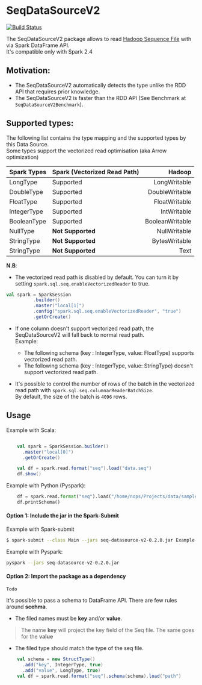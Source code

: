 # SeqDataSourceV2
[![Build Status](https://travis-ci.com/garawalid/seq-datasource-v2.svg?token=SMJd5DBDDJrYEpCNWqiF&branch=master)](https://travis-ci.com/garawalid/seq-datasource-v2)

The SeqDataSourceV2 package allows to read [Hadoop Sequence File](https://hadoop.apache.org/docs/current/api/org/apache/hadoop/io/SequenceFile.html) with via Spark DataFrame API.  
It's compatible only with Spark 2.4

## Motivation:
- The SeqDataSourceV2 automatically detects the type unlike the RDD API that requires prior knowledge.
- The SeqDataSourceV2 is faster than the RDD API (See Benchmark at `SeqDataSourceV2Benchmark`).


## Supported types:
The following list contains the type mapping and the supported types by this Data Source.  
Some types support the vectorized read optimisation (aka Arrow optimization)

| Spark Types   | Spark (Vectorized Read Path) | Hadoop          |
| ------------- | ------------------------|---------------:|
| LongType      | Supported | LongWritable    |
| DoubleType    | Supported |DoubleWritable  |
| FloatType     | Supported |FloatWritable   |
|  IntegerType  | Supported |IntWritable     |
| BooleanType   | Supported |BooleanWritable |
| NullType      | **Not Supported** |NullWritable    |
| StringType    | **Not Supported** | BytesWritable   |
| StringType    | **Not Supported** | Text            |

**N.B**:   
- The vectorized read path is disabled by default. You can turn it by setting `spark.sql.seq.enableVectorizedReader` to true.
```scala
val spark = SparkSession
          .builder()
          .master("local[1]")
          .config("spark.sql.seq.enableVectorizedReader", "true")
          .getOrCreate()
```

- If one column doesn't support vectorized read path, the SeqDataSourceV2 will fall back to normal read path.  
Example: 
    - The following schema (key : IntegerType, value: FloatType) supports vectorized read path. 
    - The following schema (key : IntegerType, value: StringType) doesn't support vectorized read path. 

- It's possible to control the number of rows of the batch in the vectorized read path with `spark.sql.seq.columnarReaderBatchSize`.  
By default, the size of the batch is `4096` rows.
## Usage
Example with Scala:
```scala

    val spark = SparkSession.builder()
      .master("local[0]")
      .getOrCreate()

    val df = spark.read.format("seq").load("data.seq")
    df.show()

```
Example with Python (Pyspark):
```python
    df = spark.read.format("seq").load("/home/nops/Projects/data/sample-float-boolean.seq")
    df.printSchema()

```



#### Option 1: Include the jar in the Spark-Submit
Example with Spark-submit
```bash
$ spark-submit --class Main --jars seq-datasource-v2-0.2.0.jar Example-SNAPSHOT.jar
```
Example with Pyspark:
```bash
pyspark --jars seq-datasource-v2-0.2.0.jar
```

#### Option 2: Import the package as a dependency
`Todo`


It's possible to pass a schema to DataFrame API. There are few rules around **scehma**.
- The filed names must be **key** and/or **value**.
> The name **key** will project the key field of the Seq file. The same goes for the **value**
- The filed type should match the type of the seq file.

```scala
    val schema = new StructType()
      .add("key", IntegerType, true)
      .add("value", LongType, true)
    val df = spark.read.format("seq").schema(schema).load("path")

```
